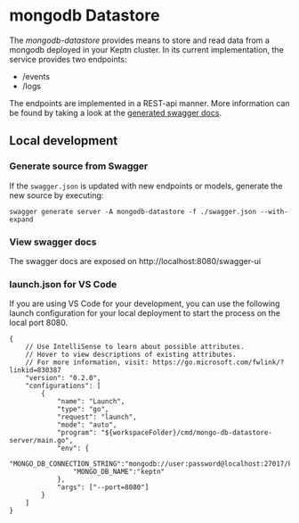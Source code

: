# mongodb Datastore

The *mongodb-datastore* provides means to store and read data from a mongodb deployed in your Keptn cluster. In its current implementation, the service provides two endpoints:
- /events
- /logs

The endpoints are implemented in a REST-api manner. More information can be found by taking a look at the [generated swagger docs](#view-swagger-docs).

## Local development

### Generate source from Swagger

If the `swagger.json` is updated with new endpoints or models, generate the new source by executing:
```console
swagger generate server -A mongodb-datastore -f ./swagger.json --with-expand
```

### View swagger docs

The swagger docs are exposed on http://localhost:8080/swagger-ui 

### launch.json for VS Code

If you are using VS Code for your development, you can use the following launch configuration for your local deployment to start the process on the local port 8080.
```
{
    // Use IntelliSense to learn about possible attributes.
    // Hover to view descriptions of existing attributes.
    // For more information, visit: https://go.microsoft.com/fwlink/?linkid=830387
    "version": "0.2.0",
    "configurations": [
        {
            "name": "Launch",
            "type": "go",
            "request": "launch",
            "mode": "auto",
            "program": "${workspaceFolder}/cmd/mongo-db-datastore-server/main.go",
            "env": {
                "MONGO_DB_CONNECTION_STRING":"mongodb://user:password@localhost:27017/keptn",
                "MONGO_DB_NAME":"keptn"
            },
            "args": ["--port=8080"]
        }
    ]
}
```